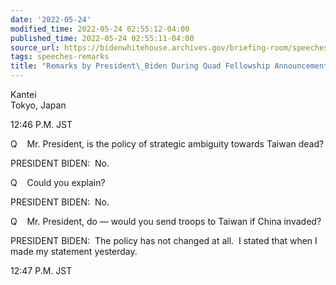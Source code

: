 ```yaml
---
date: '2022-05-24'
modified_time: 2022-05-24 02:55:12-04:00
published_time: 2022-05-24 02:55:11-04:00
source_url: https://bidenwhitehouse.archives.gov/briefing-room/speeches-remarks/2022/05/24/remarks-by-president-biden-during-quad-fellowship-announcement-photo-spray/
tags: speeches-remarks
title: "Remarks by President\_Biden During Quad Fellowship Announcement Photo\_Spray"
---
```

 
Kantei  
Tokyo, Japan

12:46 P.M. JST

Q    Mr. President, is the policy of strategic ambiguity towards Taiwan
dead?

PRESIDENT BIDEN:  No.

Q    Could you explain? 

PRESIDENT BIDEN:  No. 

Q    Mr. President, do — would you send troops to Taiwan if China
invaded?

PRESIDENT BIDEN:  The policy has not changed at all.  I stated that when
I made my statement yesterday.

12:47 P.M. JST
